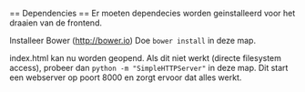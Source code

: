 == Dependencies ==
Er moeten dependecies worden geinstalleerd voor het draaien van de frontend.

Installeer Bower (http://bower.io)
Doe `bower install` in deze map.

index.html kan nu worden geopend. Als dit niet werkt (directe filesystem access), probeer dan `python -m "SimpleHTTPServer"` in deze map. Dit start een webserver op poort 8000 en zorgt ervoor dat alles werkt.